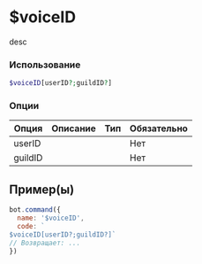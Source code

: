 # $voiceID
desc
### Использование
```php
$voiceID[userID?;guildID?]
```

### Опции

| Опция | Описание | Тип | Обязательно |
|--------|-------------|------|----------|
| userID |  |  | Нет | 
| guildID |  |  | Нет | 
## Пример(ы)

```javascript
bot.command({
  name: '$voiceID',
  code: `
$voiceID[userID?;guildID?]`
// Возвращает: ...
})
```